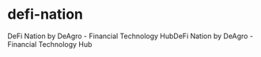 # defi-nation
DeFi Nation by DeAgro - Financial Technology HubDeFi Nation by DeAgro - Financial Technology Hub
